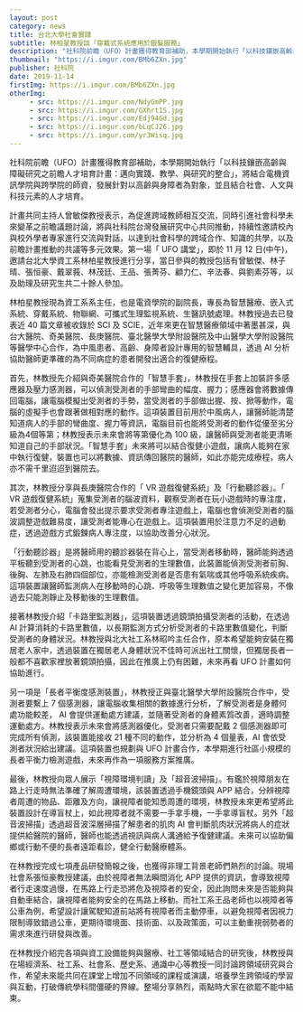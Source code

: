 ```yaml
---
layout: post
category: news
title: 台北大學社會實踐
subtitle: 林柏星教授談「穿戴式系統應用於銀髮服務」
description: "社科院前瞻（UFO）計畫獲得教育部補助，本學期開始執行「以科技鑲嵌高齡與障礙研究之前瞻人才培育計畫：邁向實踐、教學、與研究的整合」，將結合電機資訊學院與跨學院的師資，發展針對以高齡與身障者為對象，並且結合社會、人文與科技元素的人才培育。第一場「 UFO 講堂」，即於 11 月 12 日(中午)，邀請台北大學資工系林柏星教授進行分享，當日參與的教授包括有曾敏傑、林子晴、張恒豪、戴翠莪、林茂廷、王品、張菁芬、顧力仁、辛法春、與劉素芬等，以及助理及研究生共二十餘人參加。"
thumbnail: "https://i.imgur.com/BMb6ZXn.jpg"
publisher: 社科院
date: 2019-11-14
firstImg: https://i.imgur.com/BMb6ZXn.jpg
otherImg:
     - src: https://i.imgur.com/NdyGmPP.jpg
     - src: https://i.imgur.com/GXhrt1S.jpg
     - src: https://i.imgur.com/Edj94Gd.jpg
     - src: https://i.imgur.com/bLqCJ26.jpg
     - src: https://i.imgur.com/yr3Wisq.jpg
---
```

社科院前瞻（UFO）計畫獲得教育部補助，本學期開始執行「以科技鑲嵌高齡與障礙研究之前瞻人才培育計畫：邁向實踐、教學、與研究的整合」，將結合電機資訊學院與跨學院的師資，發展針對以高齡與身障者為對象，並且結合社會、人文與科技元素的人才培育。

計畫共同主持人曾敏傑教授表示，為促進跨域教師相互交流，同時引進社會科學未來變革之前瞻議題討論，將與社科院台灣發展研究中心共同推動，持續性邀請校內與校外學者專家進行交流與對話，以達到社會科學的跨域合作、知識的共學，以及前瞻計畫推動的共議等多元效果。第一場「 UFO 講堂」，即於 11 月 12 日(中午)，邀請台北大學資工系林柏星教授進行分享，當日參與的教授包括有曾敏傑、林子晴、張恒豪、戴翠莪、林茂廷、王品、張菁芬、顧力仁、辛法春、與劉素芬等，以及助理及研究生共二十餘人參加。

林柏星教授現為資工系系主任，也是電資學院的副院長，專長為智慧醫療、嵌入式系統、穿戴系統、物聯網、可攜式生理監視系統、生醫訊號處理。林教授過去已發表近 40 篇文章被收錄於 SCI 及 SCIE，近年來更在智慧醫療領域中著墨甚深，與台大醫院、奇美醫院、長庚醫院、臺北醫學大學附設醫院及中山醫學大學附設醫院等醫學中心合作，為中風患者、高齡、身障者設計專用的智慧輔具，透過 AI 分析協助醫師更準確的為不同病症的患者開發出適合的復健療程。

首先，林教授先介紹與奇美醫院合作的「智慧手套」，林教授在手套上加裝許多感應器及壓力感測器，可以偵測受測者的手部彎曲的幅度、握力；感應器會將數據傳回電腦，讓電腦模擬出受測者的手勢，當受測者的手部做出握、按、掀等動作，電腦的虛擬手也會跟著做相對應的動作。這項裝置目前用於中風病人，讓醫師能清楚知道病人的手部的彎曲度、握力等資訊，電腦目前也能將受測者的動作從優至劣分級為4個等第；林教授表示未來會將等第優化為 100 級，讓醫師與受測者能更清晰知道自己的手部狀況。「智慧手套」未來將可以結合復健小遊戲，讓病人能夠在家中執行復健，裝置也可以將數據、資訊傳回醫院的醫師，如此亦能完成療程，病人亦不需千里迢迢到醫院去。

其次，林教授分享與長庚醫院合作的「 VR 遊戲復健系統」及「行動聽診器」。「 VR 遊戲復健系統」蒐集受測者的腦波資料，觀察受測者在玩小遊戲時的專注度，若受測者分心，電腦會發出提示要求受測者專注遊戲上，電腦也會偵測受測者的腦波調整遊戲難易度，讓受測者能專心在遊戲上。這項裝置用於注意力不足的過動症，透過遊戲方式鍛鍊病人專注度，以協助改善分心狀況。

「行動聽診器」是將醫師用的聽診器裝在背心上，當受測者移動時，醫師能夠透過平板聽到受測者的心跳，也能看見受測者的生理數值，此裝置能偵測受測者前胸、後胸、左肺及右肺四個部位，亦能檢測受測者是否患有氣喘或其他呼吸系統疾病。這項裝置讓醫師監測病人在移動時的心跳、呼吸等生理數值之變化更加容易，不像過去只能測靜止及移動後的生理數值。

接著林教授介紹「卡路里監測器」，這項裝置透過鏡頭拍攝受測者的活動，在透過 AI 計算消耗的卡路里數值，以長期監測方式分析受測者的卡路里數值變化，判斷受測者的身體狀況。林教授與北大社工系林昭吟主任合作，原本希望能夠安裝在獨居老人家中，透過裝置在獨居老人身體狀況不佳時可派出社工關懷，但獨居長者一般都不喜歡家裡放著鏡頭拍攝，因此在推廣上仍有困難，未來再看 UFO 計畫如何協助進行。

另一項是「長者平衡度感測裝置」，林教授正與臺北醫學大學附設醫院合作中，受測者要繫上 7 個感測器，讓電腦收集相關的數據進行分析，了解受測者是身體何處功能較差， AI 會提供運動處方建議，並隨著受測者的身體素質改善，適時調整運動處方。林教授表示未來會將感測器優化，受測者只需要配戴 2 個感測器即可完成所有偵測，該裝置能接收 21 種不同的動作，並分析為 4 個量表，AI 會依受測者狀況給出建議。這項裝置也規劃與 UFO 計畫合作，本學期進行社區小規模的長者平衡力檢測遊戲，未來再作為一項服務方案推廣。

最後，林教授向眾人展示「視障環境判讀」及「超音波掃描」。有鑑於視障朋友在路上行走時無法準確了解周遭環境，該裝置透過手機鏡頭與 APP 結合，分辨視障者周遭的物品、距離及方向，讓視障者能知悉周遭的環境，林教授未來更希望將此裝置設計在導盲杖上，如此視障者就不需要一手拿手機，一手拿導盲杖。另外「超音波掃描」透過超音波深層掃描了解患者的肌肉 AI 會判斷肌肉狀況將病人的症狀提供給醫院的醫師，醫師也能透過視訊與病人溝通給予復健建議。未來可以協助偏鄉或行動不便的長者遠距看診，健全行動醫療體系。

在林教授完成七項產品研發簡報之後，也獲得非理工背景老師們熱烈的討論。現場社會系張恒豪教授建議，由於視障者無法瞬間消化 APP 提供的資訊，會導致視障者行走速度過慢，在馬路上行走恐將危及視障者的安全，因此詢問未來是否能夠與自動車結合，讓視障者能夠安全的在馬路上移動。而社工系王品老師也以視障者等公車為例，希望設計讓駕駛知道前站將有視障者而主動停車，以避免視障者因視力限制導致錯過公車，更期待環境面、技術面、以及政策面，可以主動重視弱勢者的需求來進行研發與改善。

在林教授介紹完各項與資工設備能夠與醫療、社工等領域結合的研究後，林教授與在場經濟系、社工系、社會系、歷史系、通識中心等教授一同討論跨領域研究與合作，希望未來能共同在課堂上增加不同領域的課程或演講，培養學生跨領域的學習與互動，打破傳統學科間僵硬的界線。整場分享熱烈，兩點時大家在欲罷不能中結束。
